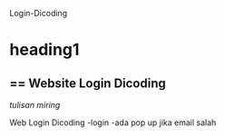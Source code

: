 Login-Dicoding
# heading1
==
Website Login Dicoding
--
*tulisan miring*

Web Login Dicoding
-login
-ada pop up jika email salah
